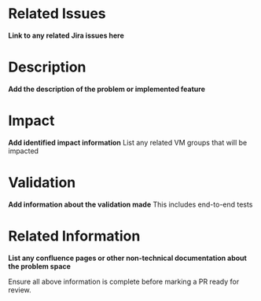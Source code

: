 # Related Issues
**Link to any related Jira issues here**


# Description
**Add the description of the problem or implemented feature**


#  Impact
**Add identified impact information**
List any related VM groups that will be impacted


# Validation
**Add information about the validation made**
This includes end-to-end tests


# Related Information
**List any confluence pages or other non-technical documentation about the problem space**


Ensure all above information is complete before marking a PR ready for review.
